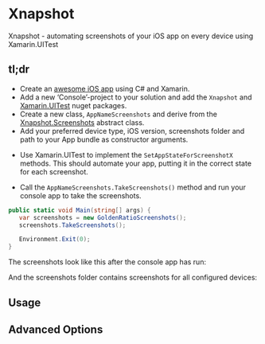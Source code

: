 # Xnapshot
Xnapshot - automating screenshots of your iOS app on every device using Xamarin.UITest

## tl;dr

- Create an [awesome iOS app](https://itunes.apple.com/no/app/id953899091?at=11l5UV&ct=website) using C# and Xamarin. 
- Add a new ‘Console’-project to your solution and add the `Xnapshot` and [Xamarin.UITest](https://www.nuget.org/packages/Xamarin.UITest/) nuget packages. 
- Create a new class, `AppNameScreenshots` and derive from the [Xnapshot.Screenshots](https://github.com/Sankra/Xnapshot/blob/master/Xnapshot/Screenshots.cs) abstract class.
- Add your preferred device type, iOS version, screenshots folder and path to your App bundle as constructor arguments. 

<script src="https://gist.github.com/Sankra/0f72b26eba5ceb4be57c.js"></script>

- Use Xamarin.UITest to implement the `SetAppStateForScreenshotX` methods. This should automate your app, putting it in the correct state for each screenshot. 

<script src="https://gist.github.com/Sankra/0e3c6589a439d9ce541a.js"></script>

- Call the `AppNameScreenshots.TakeScreenshots()` method and run your console app to take the screenshots.

```cs
public static void Main(string[] args) {
   var screenshots = new GoldenRatioScreenshots();
   screenshots.TakeScreenshots();

   Environment.Exit(0);
}
```

The screenshots look like this after the console app has run:



And the screenshots folder contains screenshots for all configured devices:



## Usage

## Advanced Options